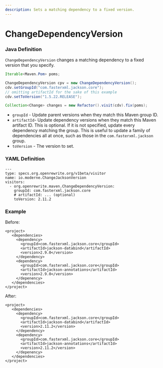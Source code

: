 ```yaml
---
description: Sets a matching dependency to a fixed version.
---
```


# ChangeDependencyVersion

### Java Definition

`ChangeDependencyVersion` changes a matching dependency to a fixed version that you specify.

```java
Iterable<Maven.Pom> poms;

ChangeDependencyVersion cpv = new ChangeDependencyVersion();
cdv.setGroupId("com.fasterxml.jackson.core");
// omitting artifactId for the sake of this example
cdv.setToVersion("1.5.22.RELEASE");

Collection<Change> changes = new Refactor().visit(cdv).fix(poms);
```

* `groupId` - Update parent versions when they match this Maven group ID.
* `artifactId`- Update dependency versions when they match this Maven artifact ID. This is optional. If it is not specified, update every dependency matching the group. This is useful to update a family of dependencies all at once, such as those in the `com.fasterxml.jackson` group.
* `toVersion` - The version to set.

### YAML Definition

```text
---
type: specs.org.openrewrite.org/v1beta/visitor
name: io.moderne.ChangeJacksonVersion
visitors:
  - org.openrewrite.maven.ChangeDependencyVersion:
    groupId: com.fasterxml.jackson.core
    # artifactId: ... (optional)
    toVersion: 2.11.2
```

### Example

Before:

```markup
<project>
   <dependencies>
     <dependency>
       <groupId>com.fasterxml.jackson.core</groupId>
       <artifactId>jackson-databind</artifactId>
       <version>2.9.0</version>
     </dependency>
     <dependency>
       <groupId>com.fasterxml.jackson.core</groupId>
       <artifactId>jackson-annotations</artifactId>
       <version>2.9.0</version>
     </depenency>
   </dependencies>
</project>
```

After:

```markup
<project>
   <dependencies>
     <dependency>
       <groupId>com.fasterxml.jackson.core</groupId>
       <artifactId>jackson-databind</artifactId>
       <version>2.11.2</version>
     </dependency>
     <dependency>
       <groupId>com.fasterxml.jackson.core</groupId>
       <artifactId>jackson-annotations</artifactId>
       <version>2.11.2</version>
     </depenency>
   </dependencies>
</project>
```


